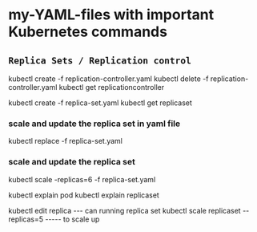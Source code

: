 # my-YAML-files with important Kubernetes commands

## `Replica Sets / Replication control`

kubectl create -f replication-controller.yaml
kubectl delete -f replication-controller.yaml
kubectl get replicationcontroller

kubectl create -f replica-set.yaml
kubectl get replicaset

### scale and update the replica set in yaml file
kubectl replace -f replica-set.yaml 

### scale and update the replica set
kubectl scale -replicas=6 -f replica-set.yaml

kubectl explain pod
kubectl explain replicaset

kubectl edit replica <replica-set-name>   --- can running replica set
kubectl scale replicaset <replica-set-name> --replicas=5   ----- to scale up

